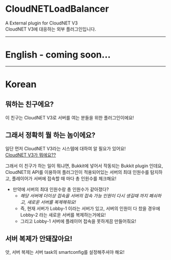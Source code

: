 # CloudNETLoadBalancer

A External plugin for CloudNET V3<br>
CloudNET V3에 대응하는 외부 플러그인입니다.

---

# English - coming soon...

---

# Korean 
## 뭐하는 친구에요?
이 친구는 CloudNET V3로 서버를 여는 분들을 위한 플러그인이에요!

## 그래서 정확히 뭘 하는 놈이에요?
일단 먼저 CloudNET V3라는 시스템에 대하여 알 필요가 있어요!<br>
[CloudNET V3가 뭐에요??](https://www.spigotmc.org/resources/cloudnet-v3-the-cloud-network-environment-technology.42059/)

그래서 이 친구가 하는 일이 뭐냐면,
Bukkit에 넣어서 작동되는 Bukkit plugin 인데요,
CloudNET의 API를 이용하여 플러그인이 적용되어있는 서버의 최대 인원수를 탐지하고,
플레이어가 서버에 접속할 때 마다 총 인원수를 체크해요!
* 만약에 서버의 최대 인원수랑 총 인원수가 같아졌다?
  - *해당 서버에 더이상 접속을 서버의 접속 가능 인원이 다시 생길때 까지 폐쇠하고, 새로운 서버를 복제해줘요!*
  - 즉, 현재 서버가 Lobby-1 이라는 서버가 있고, 서버의 인원이 다 찼을 경우에 Lobby-2 라는 새로운 서버를 복제하는거에요!
  - 그리고 Lobby-1 서버에 플레이어 접속을 못하게끔 만들어줘요!

## 서버 복제가 안돼잖아요!
앗, 서버 복제는 서버 task의 smartconfig를 설정해주셔야 해요!
